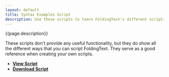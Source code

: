 ```yaml
---
layout: default
title: Syntax Examples Script
description: Use these scripts to learn FoldingText's different scripting syntaxes.
---
```


{{page.description}}

These scripts don't provide any useful functionality, but they do show all the different ways that you can script FoldingText. They serve as a good reference when creating your own scripts.

- [**View Script**](https://gist.github.com/4074142)
- [**Download Script**](https://gist.github.com/4074142/download)

